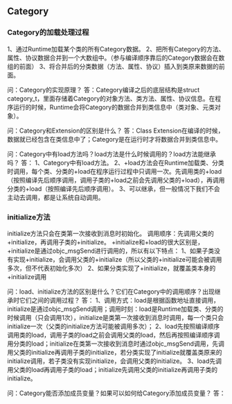 ##  Category

### Category的加载处理过程
1、通过Runtime加载某个类的所有Category数据。
2、把所有Category的方法、属性、协议数据合并到一个大数组中。（参与编译顺序靠后的Category数据会在数组的前面）
3、将合并后的分类数据（方法、属性、协议）插入到类原来数据的前面。


问：Category的实现原理？
答：Category编译之后的底层结构是struct category_t，里面存储着Category的对象方法、类方法、属性、协议信息。在程序运行的时候，Runtime会将Category的数据合并到类信息中（类对象、元类对象）。


问：Category和Extension的区别是什么？
答：Class Extension在编译的时候，数据就已经包含在类信息中了；Category是在运行时才将数据合并到类信息中。


问：Category中有load方法吗？load方法是什么时候调用的？load方法能继承吗？
答：
1、Category中有load方法。
2、+load方法会在Runtime加载类、分类时调用，每个类、分类的+load在程序运行过程中只调用一次。先调用类的+load（按照编译先后顺序调用，调用子类的+load之前会先调用父类的+load），再调用分类的+load（按照编译先后顺序调用）。
3、可以继承，但一般情况下我们不会主动去调用，都是让系统自动调用。


### initialize方法
initialize方法只会在类第一次接收到消息时初始化。
调用顺序：先调用父类的+initialize，再调用子类的+initialize。
+initialize和+load的很大区别是，+initialize是通过objc_msgSend进行调用的，所以有以下特点：
1、如果子类没有实现+initialize，会调用父类的+initialize（所以父类的+initialize可能会被调用多次，但不代表初始化多次）
2、如果分类实现了+initialize，就覆盖类本身的+initialize调用


问：load、initialize方法的区别是什么？它们在Category中的调用顺序？出现继承时它们之间的调用过程？
答：
1、调用方式：load是根据函数地址直接调用，initialize是通过objc_msgSend调用；调用时刻：load是Runtime加载类、分类的时候调用（只会调用1次），initialize是类第一次接收到消息时调用，每一个类只会initialize一次（父类的initialize方法可能被调用多次）；
2、load先按照编译顺序调用类的load，调用子类的load之前会调用父类的load，然后再按照编译顺序调用分类的load；initialize在类第一次接收到消息时通过objc_msgSend调用，先调用父类的initialize再调用子类的initialize，若分类实现了initialize就覆盖类原来的initialize调用，若子类没有实现initialize，会调用父类的initialize。
3、load先调用父类的load再调用子类的load；initialize先调用父类的initialize再调用子类的initialize。
    


问：Category能否添加成员变量？如果可以如何给Category添加成员变量？
答：

